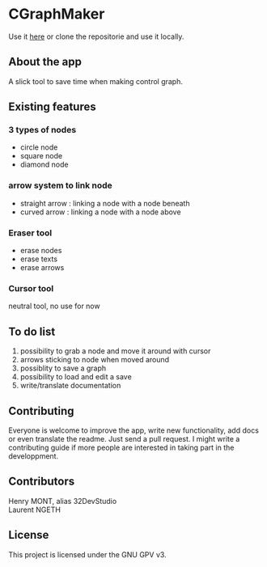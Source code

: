 # CGraphMaker

Use it <a href="https://32devstudio.github.io/subsite/CGraphMaker/index.html">here</a> or clone the repositorie and use it locally.

## About the app

A slick tool to save time when making control graph.  

## Existing features

### 3 types of nodes

* circle node
* square node
* diamond node

### arrow system to link node

* straight arrow : linking a node with a node beneath
* curved arrow : linking a node with a node above

### Eraser tool

* erase nodes
* erase texts
* erase arrows

### Cursor tool

neutral tool, no use for now

## To do list

1. possibility to grab a node and move it around with cursor
2. arrows sticking to node when moved around
3. possiblity to save a graph
4. possibility to load and edit a save
5. write/translate documentation

## Contributing 

Everyone is welcome to improve the app, write new functionality, add docs or even translate the readme. Just send a pull request.
I might write a contributing guide if more people are interested in taking part in the developpment.

## Contributors

Henry MONT, alias 32DevStudio    
Laurent NGETH

## License 

This project is licensed under the GNU GPV v3.
